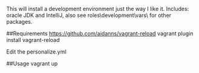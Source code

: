 This will install a development environment just the way I like it.
Includes: oracle JDK and IntelliJ, also see roles\development\vars\ for other packages.

##Requirements
https://github.com/aidanns/vagrant-reload
vagrant plugin install vagrant-reload

Edit the personalize.yml

##Usage
vagrant up